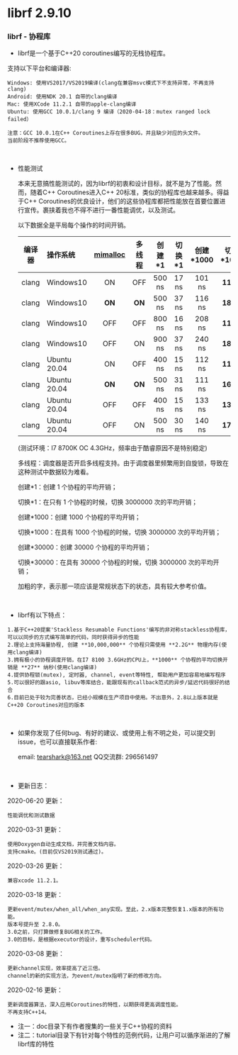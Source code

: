 # librf 2.9.10

### librf  - 协程库
 * librf是一个基于C++20 coroutines编写的无栈协程库。

支持以下平台和编译器:

	Windows: 使用VS2017/VS2019编译(clang在兼容msvc模式下不支持异常，不再支持clang)
	Android: 使用NDK 20.1 自带的clang编译
	Mac: 使用XCode 11.2.1 自带的apple-clang编译
	Ubuntu: 使用GCC 10.0.1/clang 9 编译（2020-04-18：mutex ranged lock failed）
	
	注意：GCC 10.0.1在C++ Coroutines上存在很多BUG，并且缺少对应的头文件。
	当前阶段不推荐使用GCC。

<br>

 * 性能测试

   ​	本来无意搞性能测试的，因为librf的初衷和设计目标，就不是为了性能。然而，随着C++ Coroutines进入C++ 20标准，类似的协程库也越来越多。得益于C++ Coroutines的优良设计，他们的这些协程库都把性能放在首要位置进行宣传。裹挟着我也不得不进行一番性能调优，以及测试。

   以下数据全是平局每个操作的时间开销。

   | 编译器 | 操作系统     | [mimalloc](https://github.com/microsoft/mimalloc) | 多线程 | 创建*1 | 切换*1 | 创建*1000 | 切换*1000 | 创建*30000 | 切换*30000 |
   | :----: | :----------- | :-----------------------------------------------: | :----: | :----: | :----: | :-------: | :-------: | :--------: | :--------: |
   | clang  | Windows10    |                        ON                         |  OFF   | 500 ns | 17 ns  |  101 ns   | **11 ns** |   90 ns    |   12 ns    |
   | clang  | Windows10    |                      **ON**                       | **ON** | 500 ns | 37 ns  |  116 ns   | **18 ns** |   103 ns   |   20 ns    |
   | clang  | Windows10    |                        OFF                        |  OFF   | 800 ns | 16 ns  |  208 ns   | **11 ns** |   186 ns   |   15 ns    |
   | clang  | Windows10    |                        OFF                        |   ON   | 900 ns | 37 ns  |  240 ns   | **18 ns** |   203 ns   |   23 ns    |
   | clang  | Ubuntu 20.04 |                        ON                         |  OFF   | 400 ns | 15 ns  |  112 ns   | **11 ns** |   108 ns   |   12 ns    |
   | clang  | Ubuntu 20.04 |                      **ON**                       | **ON** | 500 ns | 31 ns  |  111 ns   | **16 ns** |   109 ns   |   17 ns    |
   | clang  | Ubuntu 20.04 |                        OFF                        |  OFF   | 400 ns | 15 ns  |  133 ns   | **13 ns** |   149 ns   |   15 ns    |
   | clang  | Ubuntu 20.04 |                        OFF                        |   ON   | 500 ns | 30 ns  |  140 ns   | **17 ns** |   141 ns   |   19 ns    |

   (测试环境：I7 8700K OC 4.3GHz，频率由于酷睿原因不是特别稳定)

   多线程：调度器是否开启多线程支持。由于调度器里频繁用到自旋锁，导致在这种测试中数据较为难看。

   创建*1：创建 1 个协程的平均开销；

   切换*1：在只有 1 个协程的时候，切换 3000000 次的平均开销；

   创建*1000：创建 1000 个协程的平均开销；

   切换*1000：在具有 1000 个协程的时候，切换 3000000 次的平均开销；

   创建*30000：创建 30000 个协程的平均开销；

   切换*30000：在具有 30000 个协程的时候，切换 3000000 次的平均开销；

   加粗的字，表示那一项应该是常规状态下的状态，具有较大参考价值。

   <br>

* librf有以下特点：

```
1.基于C++20提案'Stackless Resumable Functions'编写的非对称stackless协程库，可以以同步的方式编写简单的代码，同时获得异步的性能
2.理论上支持海量协程, 创建 **10,000,000** 个协程只需使用 **2.2G** 物理内存(使用clang编译)
3.拥有极小的协程调度开销，在I7 8100 3.6GHz的CPU上，**1000** 个协程的平均切换开销是 **27** 纳秒(使用clang编译)
4.提供协程锁(mutex), 定时器, channel, event等特性, 帮助用户更加容易地编写程序
5.可以很好的跟asio, libuv等库结合，能跟现有的callback范式的异步/延迟代码很好的结合
6.目前已处于较为完善状态，已经小规模在生产项目中使用。不出意外，2.8以上版本就是C++20 Coroutines对应的版本
```

<br>

* 如果你发现了任何bug、有好的建议、或使用上有不明之处，可以提交到issue，也可以直接联系作者:

	email: tearshark@163.net
	QQ交流群: 296561497

<br>

* 更新日志：

2020-06-20 更新：

```
性能调优和测试数据
```

2020-03-31 更新：

	使用Doxygen自动生成文档，并完善文档内容。
	支持cmake。(目前仅VS2019测试通过)。

2020-03-26 更新：

	兼容xcode 11.2.1。
2020-03-18 更新：

	更新event/mutex/when_all/when_any实现。至此，2.x版本完整恢复1.x版本的所有功能。
	版本号提升至 2.8.0。
	3.0之前，只打算做修复BUG相关的工作。
	3.0的目标，是根据executor的设计，重写scheduler代码。
2020-03-08 更新：

	更新channel实现，效率提高了近三倍。
	channel的新的实现方法，为event/mutex指明了新的修改方向。
2020-02-16 更新：

	更新调度器算法，深入应用Coroutines的特性，以期获得更高调度性能。
	不再支持C++14。




 * 注一：doc目录下有作者搜集的一些关于C++协程的资料
 * 注二：tutorial目录下有针对每个特性的范例代码，让用户可以循序渐进的了解librf库的特性
